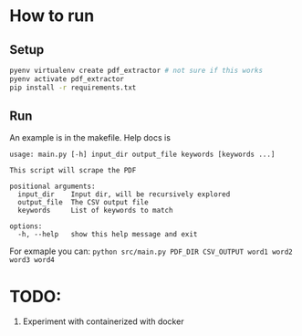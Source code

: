 # How to run 
## Setup 
```bash
pyenv virtualenv create pdf_extractor # not sure if this works
pyenv activate pdf_extractor
pip install -r requirements.txt
```
## Run
An example is in the makefile. Help docs is
```
usage: main.py [-h] input_dir output_file keywords [keywords ...]

This script will scrape the PDF

positional arguments:
  input_dir    Input dir, will be recursively explored
  output_file  The CSV output file
  keywords     List of keywords to match

options:
  -h, --help   show this help message and exit
```


For exmaple you can: 
`python src/main.py PDF_DIR CSV_OUTPUT word1 word2 word3 word4`


# TODO: 
1. Experiment with containerized with docker